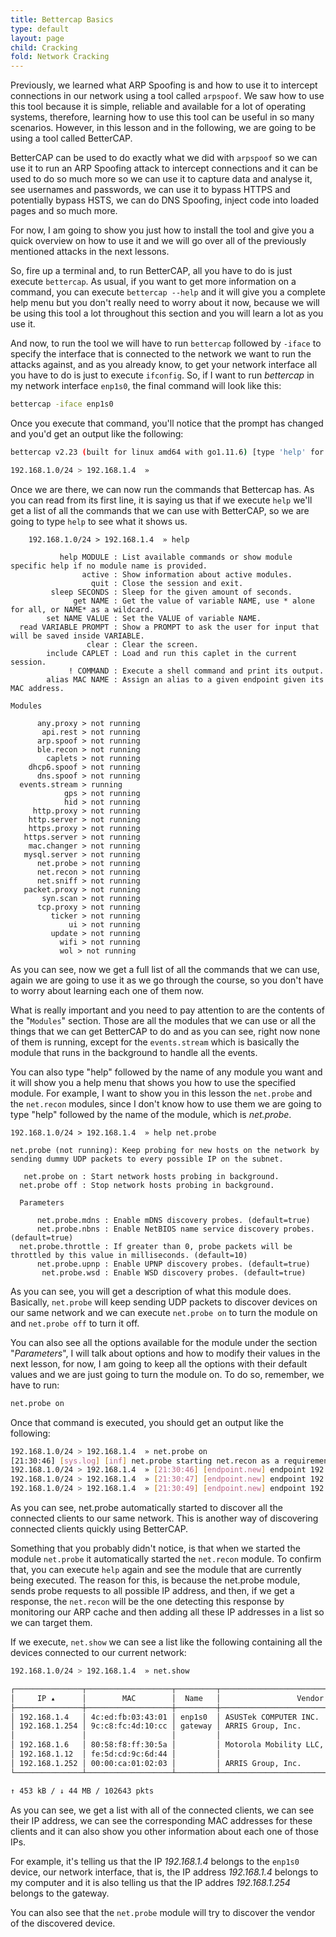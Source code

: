 ```yaml
---
title: Bettercap Basics
type: default
layout: page
child: Cracking
fold: Network Cracking
---
```


Previously, we learned what ARP Spoofing is and how to use it to intercept
connections in our network using a tool called `arpspoof`. We saw how to use
this tool because it is simple, reliable and available for a lot of operating
systems, therefore, learning how to use this tool can be useful in so many
scenarios. However, in this lesson and in the following, we are going to be
using a tool called BetterCAP.

BetterCAP can be used to do exactly what we did with `arpspoof` so we can use it
to run an ARP Spoofing attack to intercept connections and it can be used to do
so much more so we can use it to capture data and analyse it, see usernames and
passwords, we can use it to bypass HTTPS and potentially bypass HSTS, we can do
DNS Spoofing, inject code into loaded pages and so much more.

For now, I am going to show you just how to install the tool and give you a
quick overview on how to use it and we will go over all of the previously
mentioned attacks in the next lessons.

So, fire up a terminal and, to run BetterCAP, all you have to do is just execute
`bettercap`. As usual, if you want to get more information on a command, you can
execute `bettercap --help` and it will give you a complete help menu but you
don't really need to worry about it now, because we will be using this tool
a lot throughout this section and you will learn a lot as you use it.

And now, to run the tool we will have to run `bettercap` followed by `-iface`
to specify the interface that is connected to the network we want to run the
attacks against, and as you already know, to get your network interface all you
have to do is just to execute `ifconfig`. So, if I want to run _bettercap_ in my
network interface `enp1s0`, the final command will look like this:

```bash
bettercap -iface enp1s0
```

Once you execute that command, you'll notice that the prompt has changed and
you'd get an output like the following:

```bash
bettercap v2.23 (built for linux amd64 with go1.11.6) [type 'help' for a list of commands]

192.168.1.0/24 > 192.168.1.4  »
```

Once we are there, we can now run the commands that Bettercap has. As you can
read from its first line, it is saying us that if we execute `help` we'll get a
list of all the commands that we can use with BetterCAP, so we are going to type
`help` to see what it shows us.


```
	192.168.1.0/24 > 192.168.1.4  » help

           help MODULE : List available commands or show module specific help if no module name is provided.
                active : Show information about active modules.
                  quit : Close the session and exit.
         sleep SECONDS : Sleep for the given amount of seconds.
              get NAME : Get the value of variable NAME, use * alone for all, or NAME* as a wildcard.
        set NAME VALUE : Set the VALUE of variable NAME.
  read VARIABLE PROMPT : Show a PROMPT to ask the user for input that will be saved inside VARIABLE.
                 clear : Clear the screen.
        include CAPLET : Load and run this caplet in the current session.
             ! COMMAND : Execute a shell command and print its output.
        alias MAC NAME : Assign an alias to a given endpoint given its MAC address.

Modules

      any.proxy > not running
       api.rest > not running
      arp.spoof > not running
      ble.recon > not running
        caplets > not running
    dhcp6.spoof > not running
      dns.spoof > not running
  events.stream > running
            gps > not running
            hid > not running
     http.proxy > not running
    http.server > not running
    https.proxy > not running
   https.server > not running
    mac.changer > not running
   mysql.server > not running
      net.probe > not running
      net.recon > not running
      net.sniff > not running
   packet.proxy > not running
       syn.scan > not running
      tcp.proxy > not running
         ticker > not running
             ui > not running
         update > not running
           wifi > not running
		   wol > not running
```
		   
As you can see, now we get a full list of all the commands that we can use,
again we are going to use it as we go through the course, so you don't have to
worry about learning each one of them now.

What is really important and you need to pay attention to are the contents of
the "`Modules`" section. Those are all the modules that we can use or all the
things that we can get BetterCAP to do and as you can see, right now none of
them is running, except for the `events.stream` which is basically the module
that runs in the background to handle all the events.

You can also type "help" followed by the name of any module you want and it
will show you a help menu that shows you how to use the specified module. For
example, I want to show you in this lesson the `net.probe` and the `net.recon`
modules, since I don't know how to use them we are going to type "help" followed
by the name of the module, which is _net.probe_.

```
192.168.1.0/24 > 192.168.1.4  » help net.probe

net.probe (not running): Keep probing for new hosts on the network by sending dummy UDP packets to every possible IP on the subnet.

   net.probe on : Start network hosts probing in background.
  net.probe off : Stop network hosts probing in background.

  Parameters

      net.probe.mdns : Enable mDNS discovery probes. (default=true)
      net.probe.nbns : Enable NetBIOS name service discovery probes. (default=true)
  net.probe.throttle : If greater than 0, probe packets will be throttled by this value in milliseconds. (default=10)
      net.probe.upnp : Enable UPNP discovery probes. (default=true)
       net.probe.wsd : Enable WSD discovery probes. (default=true)
```

As you can see, you will get a description of what this module does. Basically,
`net.probe` will keep sending UDP packets to discover devices on our same
network and we can execute `net.probe on` to turn the module on and
`net.probe off` to turn it off.

You can also see all the options available for the module under the section
"_Parameters_", I will talk about options and how to modify their values in the
next lesson, for now, I am going to keep all the options with their default
values and we are just going to turn the module on. To do so, remember, we have
to run:

```bash
net.probe on
```

Once that command is executed, you should get an output like the following:

```bash
192.168.1.0/24 > 192.168.1.4  » net.probe on
[21:30:46] [sys.log] [inf] net.probe starting net.recon as a requirement for net.probe
192.168.1.0/24 > 192.168.1.4  » [21:30:46] [endpoint.new] endpoint 192.168.1.12 detected as fe:5d:cd:9c:6d:44.
192.168.1.0/24 > 192.168.1.4  » [21:30:47] [endpoint.new] endpoint 192.168.1.6 detected as 80:58:f8:ff:30:5a (Motorola Mobility LLC, a Lenovo Company).
192.168.1.0/24 > 192.168.1.4  » [21:30:49] [endpoint.new] endpoint 192.168.1.252 detected as 00:00:ca:01:02:03 (ARRIS Group, Inc.).
```

As you can see, net.probe automatically started to discover all the connected
clients to our same network. This is another way of discovering connected
clients quickly using BetterCAP.

Something that you probably didn't notice, is that when we started the module
`net.probe` it automatically started the `net.recon` module. To confirm that,
you can execute `help` again and see the module that are currently being
executed. The reason for this, is because the net.probe module, sends probe
requests to all possible IP address, and then, if we get a response, the
`net.recon` will be the one detecting this response by monitoring our
ARP cache and then adding all these IP addresses in a list so we can target
them.

If we execute, `net.show` we can see a list like the following containing all
the devices connected to our current network:

```bash
192.168.1.0/24 > 192.168.1.4  » net.show

┌───────────────┬───────────────────┬─────────┬─────────────────────────────────────────┬────────┬────────┬──────────┐
│     IP ▴      │        MAC        │  Name   │                 Vendor                  │  Sent  │ Recvd  │   Seen   │
├───────────────┼───────────────────┼─────────┼─────────────────────────────────────────┼────────┼────────┼──────────┤
│ 192.168.1.4   │ 4c:ed:fb:03:43:01 │ enp1s0  │ ASUSTek COMPUTER INC.                   │ 0 B    │ 0 B    │ 20:40:37 │
│ 192.168.1.254 │ 9c:c8:fc:4d:10:cc │ gateway │ ARRIS Group, Inc.                       │ 173 kB │ 98 kB  │ 20:40:37 │
│               │                   │         │                                         │        │        │          │
│ 192.168.1.6   │ 80:58:f8:ff:30:5a │         │ Motorola Mobility LLC, a Lenovo Company │ 0 B    │ 3.1 kB │ 21:30:47 │
│ 192.168.1.12  │ fe:5d:cd:9c:6d:44 │         │                                         │ 7.5 kB │ 3.1 kB │ 21:34:58 │
│ 192.168.1.252 │ 00:00:ca:01:02:03 │         │ ARRIS Group, Inc.                       │ 4.0 kB │ 3.0 kB │ 21:34:53 │
└───────────────┴───────────────────┴─────────┴─────────────────────────────────────────┴────────┴────────┴──────────┘

↑ 453 kB / ↓ 44 MB / 102643 pkts
```

As you can see, we get a list with all of the connected clients, we can see
their IP address, we can see the corresponding MAC addresses for these
clients and it can also show you other information about each one of those
IPs.

For example, it's telling us that the IP _192.168.1.4_ belongs to the
`enp1s0` device, our network interface, that is, the IP address _192.168.1.4_
belongs to my computer and it is also telling us that the IP addres
_192.168.1.254_ belongs to the gateway.

You can also see that the `net.probe` module will try to discover the vendor
of the discovered device.
